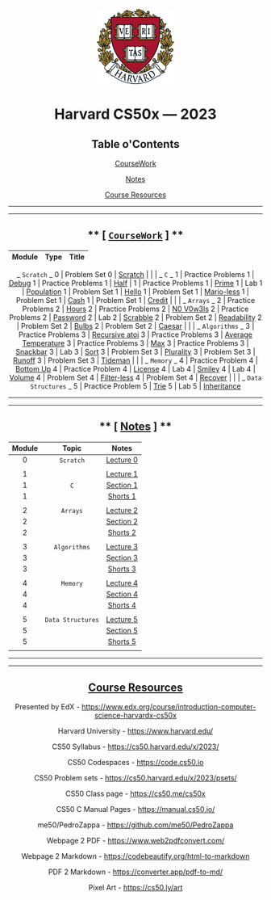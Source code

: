 <br>
<p align="center">
<img src="IMG/harvard.png" alt="logo" height="150"/>
</p>
<h1 align="center">
Harvard CS50x — 2023
</h1>
<center>

## Table o'Contents

[CourseWork](#pedrozappas-cs50-coursework)

[Notes](#course-notes)

[Course Resources](#course-resources)

___
___

## ** [ [`CourseWork`](#pedrozappas-cs50-coursework) ] **

<!-- https://github.com/gepser/markdown-progress -->
  Module | Type          | Title
  :---:| ------------: | :---------
  _ `Scratch` _
  0    | Problem Set 0     | [Scratch](C/pset0/)
  | | |
  _ `C` _
  1    | Practice Problems 1 | [Debug](C/pp1/) 
  1    | Practice Problems 1 | [Half](C/pp1/) |
  1    | Practice Problems 1 | [Prime](C/pp1/) 
  1    | Lab 1               | [Population](C/lab1/) 
  1    | Problem Set 1       | [Hello](C/pset1/) 
  1    | Problem Set 1       | [Mario-less](C/pset1/) 
  1    | Problem Set 1       | [Cash](C/pset1/) 
  1    | Problem Set 1       | [Credit](C/pset1/)
  | | |
  _ `Arrays` _ 
  2    | Practice Problems 2 | [Hours](C/pp2/)
  2    | Practice Problems 2 | [N0 V0w3ls](C/pp2/)
  2    | Practice Problems 2 | [Password](C/pp2/)
  2    | Lab 2               | [Scrabble](C/lab2/) 
  2    | Problem Set 2       | [Readability](C/pset2/) 
  2    | Problem Set 2       | [Bulbs](C/pset2/) 
  2    | Problem Set 2       | [Caesar](C/pset2/)
  | | |
  _ `Algorithms` _
  3    | Practice Problems 3 | [Recursive atoi](C/pp3/) 
  3    | Practice Problems 3 | [Average Temperature](C/pp3/) 
  3    | Practice Problems 3 | [Max](C/pp3/) 
  3    | Practice Problems 3 | [Snackbar](C/pp3/) 
  3    | Lab 3               | [Sort](C/lab3/) 
  3    | Problem Set 3       | [Plurality](C/pset3/) 
  3    | Problem Set 3       | [Runoff](C/pset3/)
  3    | Problem Set 3       | [Tideman](C/pset3/)
  | | |
  _ `Memory` _
  4    | Practice Problem 4 | [Bottom Up](C/pp4/) 
  4    | Practice Problem 4 | [License](C/pp4/) 
  4    | Lab 4              | [Smiley](C/lab4/smiley/) 
  4    | Lab 4              | [Volume](C/lab4/volume/) 
  4    | Problem Set 4      | [Filter-less](C/pset4/filter-less/)
  4    | Problem Set 4      | [Recover](C/pset4/recover/)
  | | |
  _ `Data Structures` _
  5    | Practice Problem 5 | [Trie](C/pp5/trie/)
  5    | Lab 5              | [Inheritance](/C/lab5/)

___
___

  ## ** [ [Notes](#course-notes) ] ** 

  Module     | Topic           | Notes
  :--------: | :------:        | :---:
  0          | `Scratch`         | [Lecture 0](/Notes/Lectures/Lecture_0.md)
| | |
  1          |                 | [Lecture 1](/Notes/Lectures/Lecture_1.md)
|  1         |      `C`          | [Section 1](/Notes/Sections/Section_1.md)
|   1        |                 | [Shorts 1](/Notes/Shorts/Shorts_1.md)
| | |
  2          |    `Arrays`     | [Lecture 2](/Notes/Lectures/Lecture_2.md)
|  2         |                | [Section 2](/Notes/Sections/Section_2.md)
|  2         |                 | [Shorts 2](/Notes/Shorts/Shorts_2.md)
| | |
  3           |  `Algorithms`    | [Lecture 3](/Notes/Lectures/Lecture_3.md)
| 3           |                | [Section 3](/Notes/Sections/Section_3.md)
| 3           |                 | [Shorts 3](/Notes/Shorts/Shorts_3.md)
| | |
  4           |     `Memory`   | [Lecture 4](/Notes/Lectures/Lecture_4.md)
|  4          |                 | [Section 4](/Notes/Sections/Section_4.md)
| 4           |                 | [Shorts 4](/Notes/Shorts/Shorts_4.md)
| | |
  5           | `Data Structures`    | [Lecture 5](/Notes/Lectures/Lecture_5.md)
|   5         |                 | [Section 5](/Notes/Sections/Section_5.md)
|  5          |                 | [Shorts 5](/Notes/Shorts/Shorts_5.md)
| | |


___
___


## [Course Resources](#course-resources)

Presented by EdX - https://www.edx.org/course/introduction-computer-science-harvardx-cs50x

Harvard University - https://www.harvard.edu/

CS50 Syllabus - https://cs50.harvard.edu/x/2023/

CS50 Codespaces - https://code.cs50.io

CS50 Problem sets - https://cs50.harvard.edu/x/2023/psets/

CS50 Class page - https://cs50.me/cs50x

CS50 C Manual Pages -  https://manual.cs50.io/

me50/PedroZappa - https://github.com/me50/PedroZappa

Webpage 2 PDF - https://www.web2pdfconvert.com/

Webpage 2 Markdown - https://codebeautify.org/html-to-markdown

PDF 2 Markdown - https://converter.app/pdf-to-md/

Pixel Art - https://cs50.ly/art

</center>